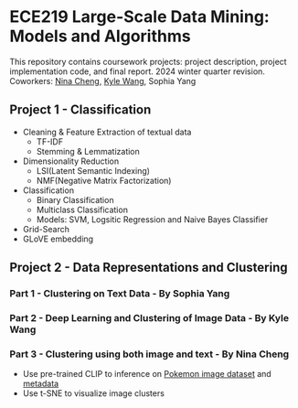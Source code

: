 # ECE219 Large-Scale Data Mining: Models and Algorithms

This repository contains coursework projects: project description, project implementation code, and final report.
2024 winter quarter revision.
Coworkers: [Nina Cheng](https://github.com/Ninacheng222), [Kyle Wang](https://github.com/knwng), Sophia Yang

## Project 1 - Classification
- Cleaning & Feature Extraction of textual data
    - TF-IDF
    - Stemming & Lemmatization
- Dimensionality Reduction
    - LSI(Latent Semantic Indexing)
    - NMF(Negative Matrix Factorization)
- Classification 
    - Binary Classification
    - Multiclass Classification
    - Models: SVM, Logsitic Regression and Naive Bayes Classifier
- Grid-Search
- GLoVE embedding

## Project 2 - Data Representations and Clustering
### Part 1 - Clustering on Text Data - By Sophia Yang
### Part 2 - Deep Learning and Clustering of Image Data - By Kyle Wang
### Part 3 - Clustering using both image and text - By Nina Cheng
- Use pre-trained CLIP to inference on [Pokemon image dataset](https://www.kaggle.com/datasets/hlrhegemony/pokemon-image-dataset?resource=download) and [metadata](https://github.com/lgreski/pokemonData/blob/master/Pokemon.csv)
- Use t-SNE to visualize image clusters